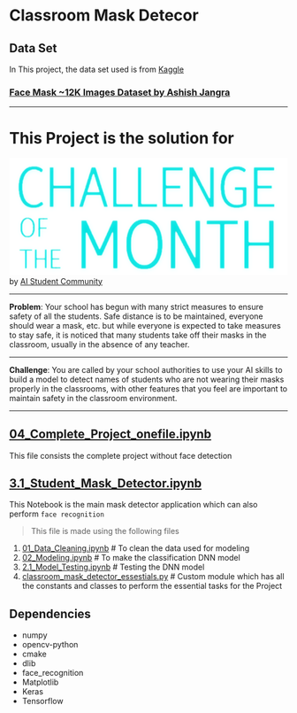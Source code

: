 # Classroom Mask Detecor

## Data Set
In This project, the data set used is from [Kaggle](https://www.kaggle.com) 

### [Face Mask ~12K Images Dataset by Ashish Jangra](https://www.kaggle.com/ashishjangra27/face-mask-12k-images-dataset)
<hr>

# This Project is the solution for
[![COTM Image](./Assets/COTM2.png)](https://aistudent.community/single_event/12)
by [AI Student Community](https://aistudent.community/)
<hr>

**Problem**: Your school has begun with many strict measures to ensure safety of all the students. Safe distance is to be maintained, everyone should wear a mask, etc. but while everyone is expected to take measures to stay safe, it is noticed that many students take off their masks in the classroom, usually in the absence of any teacher.

<hr>

**Challenge**: You are called by your school authorities to use your AI skills to build a model to detect names of students who are not wearing their masks properly in the classrooms, with other features that you feel are important to maintain safety in the classroom environment.
<hr>


## [04_Complete_Project_onefile.ipynb](./04_Complete_Project_onefile.ipynb)
This file consists the complete project without face detection 
## [3.1_Student_Mask_Detector.ipynb](./3.1_Student_Mask_Detector)
This Notebook is the main mask detector application which can also perform `face recognition` 
>This file is made using the following files
1. [01_Data_Cleaning.ipynb](./01_Data_Cleaning.ipynb) # To clean the data used for modeling
1. [02_Modeling.ipynb](./02_Modeling.ipynb) # To make the classification DNN model
1. [2.1_Model_Testing.ipynb](./2.1_Model_Testing.ipynb) # Testing the DNN model
1. [classroom_mask_detector_essestials.py](./classroom_mask_detector_essestials.py) # Custom module which has all the constants and classes to perform the essential tasks for the Project
## Dependencies
- numpy
- opencv-python
- cmake
- dlib
- face_recognition
- Matplotlib
- Keras
- Tensorflow
